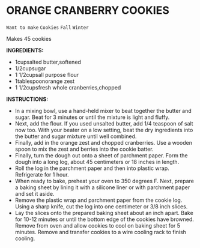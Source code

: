 # ORANGE CRANBERRY COOKIES

`Want to make` `Cookies` `Fall` `Winter`

Makes 45 cookies

**INGREDIENTS:**

- 1cupsalted butter,softened
- 1/2cupsugar
- 1 1/2cupsall purpose flour
- 1tablespoonorange zest
- 1 1/2cupsfresh whole cranberries,chopped

**INSTRUCTIONS:**

- In a mixing bowl, use a hand-held mixer to beat together the butter and sugar. Beat for 3 minutes or until the mixture is light and fluffy. 
- Next, add the flour. If you used unsalted butter, add 1/4 teaspoon of salt now too. With your beater on a low setting, beat the dry ingredients into the butter and sugar mixture until well combined. 
- Finally, add in the orange zest and chopped cranberries. Use a wooden spoon to mix the zest and berries into the cookie batter.
- Finally, turn the dough out onto a sheet of parchment paper. Form the dough into a long log, about 45 centimeters or 18 inches in length. 
- Roll the log in the parchment paper and then into plastic wrap. Refrigerate for 1 hour. 
- When ready to bake, preheat your oven to 350 degrees F. Next, prepare a baking sheet by lining it with a silicone liner or with parchment paper and set it aside.
- Remove the plastic wrap and parchment paper from the cookie log. Using a sharp knife, cut the log into one centimeter or 3/8 inch slices. 
- Lay the slices onto the prepared baking sheet about an inch apart. Bake for 10-12 minutes or until the bottom edge of the cookies have browned. Remove from oven and allow cookies to cool on baking sheet for 5 minutes. Remove and transfer cookies to a wire cooling rack to finish cooling.
